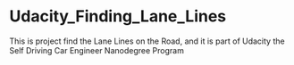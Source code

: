 # Udacity_Finding_Lane_Lines
This is project find the Lane Lines on the Road, and it is part of Udacity the Self Driving Car Engineer Nanodegree Program
